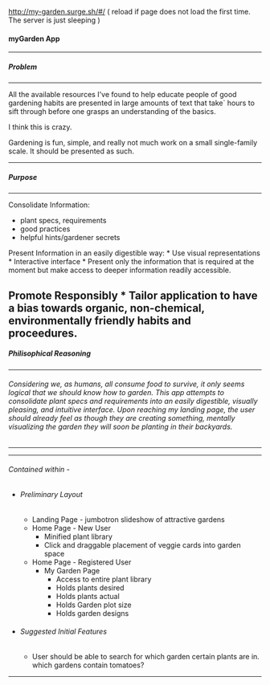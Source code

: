 http://my-garden.surge.sh/#/ ( reload if page does not load the first time.  The server is just sleeping )

#### myGarden App
---
##### Problem
---
All the available resources I've found to help educate people of good gardening habits are presented in large amounts of text that take` hours to sift through before one grasps an understanding of the basics.

I think this is crazy. 

Gardening is fun, simple, and really not much work on a small single-family scale. It should be presented as such.

---

##### Purpose
---
Consolidate Information: 
  * plant specs, requirements
  * good practices
  * helpful hints/gardener secrets

Present Information in an easily digestible way:
    * Use visual representations
    * Interactive interface
    * Present only the information that is required at the moment but make access to deeper information readily accessible.

Promote Responsibly
    * Tailor application to have a bias towards organic, non-chemical, environmentally friendly habits and proceedures.
---

##### Philisophical Reasoning
---
###### Considering we, as humans, all consume food to survive, it only seems logical that we should know how to garden.  This app attempts to consolidate plant specs and requirements into an easily digestible, visually pleasing, and intuitive interface.  Upon reaching my landing page, the user should already feel as though they are creating something, mentally visualizing the garden they will soon be planting in their backyards.
---
---
###### Contained within -
* ###### Preliminary Layout
    * Landing Page - jumbotron slideshow of attractive gardens
    * Home Page - New User
        * Minified plant library
        * Click and draggable placement of veggie cards into garden space
    * Home Page - Registered User
        * My Garden Page
            *  Access to entire plant library
            *  Holds plants desired
            *  Holds plants actual
            *  Holds Garden plot size
            *  Holds garden designs

* ###### Suggested Initial Features
    * User should be able to search for which garden certain plants are in.  which gardens contain tomatoes?

------
